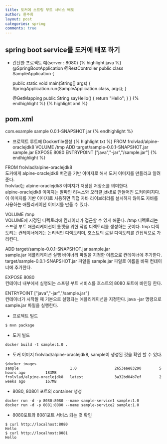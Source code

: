 ```yaml
---
title: 도커에 스프링 부트 서비스 배포
author: 한주희
layout: post
categories: spring
comments: true
---
```

 ## spring boot service를 도커에 배포 하기

* 간단한 프로젝트 예(server : 8080)
{% highlight java %}
@SpringBootApplication
@RestController
public class SampleApplication {

    public static void main(String[] args) {
        SpringApplication.run(SampleApplication.class, args);
    }

    @GetMapping
    public String sayHello() {
        return "Hello";
    }
}
{% endhighlight %}
{% highlight xml %}
## pom.xml
<groupId>com.example</groupId>
<artifactId>sample</artifactId>
<version>0.0.1-SNAPSHOT</version>
<packaging>jar</packaging>
{% endhighlight %}

* 프로젝트 루트에 Dockerfile생성
{% highlight txt %}
FROM frolvlad/alpine-oraclejdk8
VOLUME /tmp
ADD target/sample-0.0.1-SNAPSHOT.jar sample.jar
EXPOSE 8080
ENTRYPOINT ["java","-jar","/sample.jar"]
{% endhighlight %}

<span class="fontHighlight2">FROM frolvlad/alpine-oraclejdk8</span>
<br>도커에게 alpine-oraclejdk8 버전을 기반 이미지로 해서 도커 이미지를 만들라고 알려준다.
<br>frolvlad는 alpine-oraclejdk8 이미지가 저장된 저장소를 의미한다.
<br>alpine-oraclejdk8 이미지는 알파인 리눅스와 오라클 jdk8로 만들어진 도커이미지다.
<br>이 이미지를 기반 이미지로 사용하면 직접 자바 라이브러리를 설치하지 않아도 자바를
사용하는 애플리케이션 이미지를 만들 수 있다.

<span class="fontHighlight2">VOLUME /tmp</span>
<br> VOLUME에 지정된 디렉토리에 컨테이너가 접근할 수 있게 해준다. /tmp 디렉토리는 스프링 부트 애플리케이션이
톰캣을 위한 작업 디렉토리를 생성하는 곳이다. tmp 디렉토리는 컨테이너에게는 논리적인 디렉토리며,
호스트의 로컬 디렉토리를 간접적으로 가리킨다.

<span class="fontHighlight2">ADD target/sample-0.0.1-SNAPSHOT.jar sample.jar</span>
<br> sample.jar 애플리케이션 실행 바이너리 파일을 지정한 이름으로 컨테이너에 추가한다.
target/sample-0.0.1-SNAPSHOT.jar 파일을 sample.jar 파일로 이름을 바꿔 컨테이너에 추가한다.

<span class="fontHighlight2">EXPOSE 8080</span>
<br> 컨테이너 내부에서 실행되는 스프링 부트 서비스를 호스트의 8080 포트에 바인딩 한다.

<span class="fontHighlight2">ENTRYPOINT ["java","-jar","/sample.jar"]</span>
<br> 컨테이너가 시작될 때 기본으로 실행되는 애플리케이션을 지정한다. java -jar 명령으로 sample.jar 파일을 실행한다.


* 프로젝트 빌드
```
$ mvn package
```

* 도커 빌드
```
docker build -t sample:1.0 .
```

* 도커 이미지 frolvlad/alpine-oraclejdk8, sample이 생성된 것을 확인 할 수 있다.
```
$docker images
sample                       1.0                 2653eae83290        5 hours ago         183MB
frolvlad/alpine-oraclejdk8   latest              3a32bd04b7ef        2 weeks ago         167MB
```
* 8080, 80801 포트의 container 생성
```
docker run -d -p 8080:8080 --name sample-service1 sample:1.0
docker run -d -p 8081:8080 --name sample-service2 sample:1.0
```

* 8080포트와 8081포트 서비스 되는 것 확인
```
$ curl http://localhost:8080
Hello
$ curl http://localhost:8081
Hello
```
